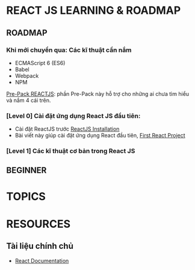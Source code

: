 # REACT JS LEARNING & ROADMAP

## ROADMAP

### Khi mới chuyển qua: Các kĩ thuật cần nắm

* ECMAScript 6 (ES6)
* Babel
* Webpack
* NPM

[Pre-Pack REACTJS](https://github.com/nvminhtu/React/tree/master/prepack-reactjs): phần Pre-Pack này hỗ trợ cho những ai chưa tìm hiểu và nắm 4 cái trên.

### [Level 0] Cài đặt ứng dụng React JS đầu tiên:
* Cài đặt ReactJS trước [ReactJS Installation](https://facebook.github.io/react/docs/installation.html)
* Bài viết này giúp cài đặt ứng dụng React đầu tiên,
[First React Project](https://medium.com/@diamondgfx/learning-react-with-create-react-app-part-1-a12e1833fdc)

### [Level 1] Các kĩ thuật cơ bản trong React JS

## BEGINNER
# TOPICS
# RESOURCES
## Tài liệu chính chủ
* [React Documentation](https://facebook.github.io/react/docs/hello-world.html)
